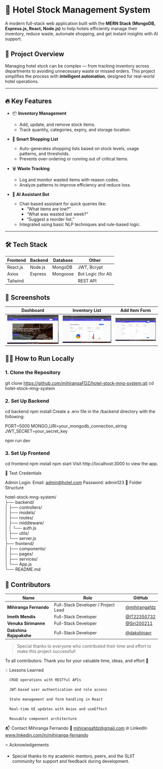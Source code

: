 # 🏨 Hotel Stock Management System

A modern full-stack web application built with the **MERN Stack (MongoDB, Express.js, React, Node.js)** to help hotels efficiently manage their inventory, reduce waste, automate shopping, and get instant insights with AI support.

## 🚀 Project Overview

Managing hotel stock can be complex — from tracking inventory across departments to avoiding unnecessary waste or missed orders. This project simplifies the process with **intelligent automation**, designed for real-world hotel operations.

---

## 🔥 Key Features

- 📦 **Inventory Management**
  - Add, update, and remove stock items.
  - Track quantity, categories, expiry, and storage location.
  
- 🧠 **Smart Shopping List**
  - Auto-generates shopping lists based on stock levels, usage patterns, and thresholds.
  - Prevents over-ordering or running out of critical items.

- 🗑️ **Waste Tracking**
  - Log and monitor wasted items with reason codes.
  - Analyze patterns to improve efficiency and reduce loss.

- 🤖 **AI Assistant Bot**
  - Chat-based assistant for quick queries like:
    - “What items are low?”
    - “What was wasted last week?”
    - “Suggest a reorder list.”
  - Integrated using basic NLP techniques and rule-based logic.

---
## 🛠️ Tech Stack

| Frontend |  Backend  | Database |         Other       |
|----------|-----------|----------|---------------------|
| React.js | Node.js   | MongoDB  | JWT, Bcrypt         |
| Axios    | Express   | Mongoose |  Bot Logic (for AI) |
| Tailwind |           |          |  REST API           |

## 📸 Screenshots

| Dashboard | Inventory List | Add Item Form |
|----------|----------------|----------------|
| ![Dashboard](./screenshots/dashboard.png) | ![Inventory](./screenshots/inventory.png) | ![Add Item](./screenshots/add-item.png) |

## 🧑‍💻 How to Run Locally

### 1. Clone the Repository


git clone https://github.com/mihirangaFDZ/hotel-stock-mng-system.git
cd hotel-stock-mng-system
### 2. Set Up Backend

cd backend
npm install
Create a .env file in the /backend directory with the following:

PORT=5000
MONGO_URI=your_mongodb_connection_string
JWT_SECRET=your_secret_key

npm run dev
### 3. Set Up Frontend

cd frontend
npm install
npm start
Visit http://localhost:3000 to view the app.

🧪 Test Credentials

Admin Login:
Email: admin@hotel.com
Password: admin123
📌 Folder Structure

hotel-stock-mng-system/<br>
├── backend/<br>
│   ├── controllers/        
│   ├── models/             
│   ├── routes/             
│   ├── middleware/         
│   │   └── auth.js         
│   ├── utils/              
│   └── server.js          
├── frontend/<br>
│   ├── components/         
│   ├── pages/              
│   ├── services/          
│   └── App.js            
└── README.md

## 👥 Contributors

| Name | Role | GitHub |
|------|------|--------|
| **Mihiranga Fernando** | Full-Stack Developer / Project Lead | [@mihirangafdz](https://github.com/mihirangafdz) |
| **Imeth Mendis** | Full-Stack Developer | [@IT22350732](https://github.com/IT22350732) |
| **Venuka Sirimanne** | Full-Stack Developer | [@Siri200211](https://github.com/Siri200211) |
| **Dakshina Rajapakshe** | Full-Stack Developer | [@dakshinavr](https://github.com/dakshinavr) |


> Special thanks to everyone who contributed their time and effort to make this project successful!


To all contributors: Thank you for your valuable time, ideas, and effort 👏

💡 Lessons Learned

      CRUD operations with RESTful APIs

      JWT-based user authentication and role access

      State management and form handling in React

      Real-time UI updates with Axios and useEffect

      Reusable component architecture

📬 Contact
        Mihiranga Fernando
        📧 mihirangafdz@gmail.com
        🌐 LinkedIn www.linkedin.com/in/mihiranga-fernando

⭐ Acknowledgements
- Special thanks to my academic mentors, peers, and the SLIIT community for support and feedback during development.
